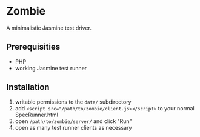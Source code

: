 Zombie
======

A minimalistic Jasmine test driver.

Prerequisities
--------------

- PHP
- working Jasmine test runner

Installation
------------

1. writable permissions to the `data/` subdirectory
1. add `<script src="/path/to/zombie/client.js></script>` to your normal SpecRunner.html
1. open `/path/to/zombie/server/` and click "Run"
1. open as many test runner clients as necessary

